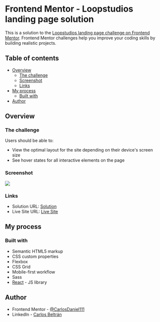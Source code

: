 # Frontend Mentor - Loopstudios landing page solution

This is a solution to the [Loopstudios landing page challenge on Frontend Mentor](https://www.frontendmentor.io/challenges/loopstudios-landing-page-N88J5Onjw). Frontend Mentor challenges help you improve your coding skills by building realistic projects. 

## Table of contents

- [Overview](#overview)
  - [The challenge](#the-challenge)
  - [Screenshot](#screenshot)
  - [Links](#links)
- [My process](#my-process)
  - [Built with](#built-with)
- [Author](#author)

## Overview

### The challenge

Users should be able to:

- View the optimal layout for the site depending on their device's screen size
- See hover states for all interactive elements on the page

### Screenshot

![](./screenshots/screenshot-desktop.png)

### Links

- Solution URL: [Solution](https://www.frontendmentor.io/solutions/loopstudios-landing-page-XTuyIdhO_0)
- Live Site URL: [Live Site](https://carlosdaniel111.github.io/loopstudios-landing-page/)

## My process

### Built with

- Semantic HTML5 markup
- CSS custom properties
- Flexbox
- CSS Grid
- Mobile-first workflow
- Sass
- [React](https://reactjs.org/) - JS library

## Author

- Frontend Mentor - [@CarlosDaniel111](https://www.frontendmentor.io/profile/CarlosDaniel111)
- LinkedIn - [Carlos Beltrán](https://www.linkedin.com/in/carlos-daniel-beltr%C3%A1n-medina-4518b81bb/)
